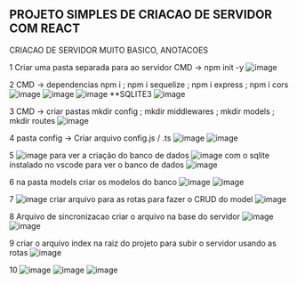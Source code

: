 ## PROJETO SIMPLES DE CRIACAO DE SERVIDOR COM REACT 


CRIACAO DE SERVIDOR MUITO BASICO, ANOTACOES

1
Criar uma pasta separada para ao servidor 
CMD -> npm init -y
![image](https://github.com/user-attachments/assets/5012576c-07f8-46e6-99dd-4995f712f64c)

2
CMD -> dependencias
npm i ; npm i sequelize ; npm i express ; npm i cors 
![image](https://github.com/user-attachments/assets/eb81bdc6-56cc-410d-882c-53884a8ab963)
![image](https://github.com/user-attachments/assets/cfaa08fc-0e84-4c02-ac87-80b1b6b6abbf)
![image](https://github.com/user-attachments/assets/151091b8-ff56-47c9-abe5-f36e9216af88)
**SQLITE3
![image](https://github.com/user-attachments/assets/9d2cf58a-182c-40d3-9bdc-c82670a57289)


3
CMD -> criar pastas
mkdir config ; mkdir middlewares ; mkdir models ; mkdir routes
![image](https://github.com/user-attachments/assets/0089793d-a4c2-45b3-b83c-108df8d7117b)

4
pasta config -> Criar arquivo config.js / .ts
![image](https://github.com/user-attachments/assets/4a27c0c1-30be-43af-b7a6-7a957b2dde2e)
![image](https://github.com/user-attachments/assets/26a62172-687d-4d51-8aa7-4af618285771)


5
![image](https://github.com/user-attachments/assets/f06b25bf-cea6-4e39-9641-d7607100f19e)
para ver a criação do banco de dados
![image](https://github.com/user-attachments/assets/e5424e97-d699-4565-8abb-eea6cbdce92c)
com o sqlite instalado no vscode para ver o banco de dados
![image](https://github.com/user-attachments/assets/a388fc20-3b77-46ac-8dc9-fc3d51bcfeed)

6
na pasta models criar os modelos do banco
![image](https://github.com/user-attachments/assets/cbba18ce-6dc9-48b9-ad80-68e9decb2ddf)
![image](https://github.com/user-attachments/assets/faed47b3-4b86-4f3c-b946-2fee2056a2a9)



7
![image](https://github.com/user-attachments/assets/33a7c8e0-4f2b-4da7-8f80-8a99db6face9)
criar arquivo para as rotas para fazer o CRUD do model
![image](https://github.com/user-attachments/assets/715f32ea-012a-45ea-92c3-f9d2024ef105)

8
Arquivo de sincronizacao
criar o arquivo na base do servidor 
![image](https://github.com/user-attachments/assets/0255c260-79dc-453b-af56-544f72bc06eb)
![image](https://github.com/user-attachments/assets/aa31c8b4-2dfa-409d-b3e9-61c5d83cfaee)


9
criar o arquivo index na raiz do projeto para subir o servidor usando as rotas
![image](https://github.com/user-attachments/assets/af7bee3b-9454-4eef-b097-1d140323cac0)

10
![image](https://github.com/user-attachments/assets/fca00ab0-5335-4291-85d7-80904cb887d2)
![image](https://github.com/user-attachments/assets/c0565d57-fbbc-4ce5-a2d3-5f81296c97b6)
![image](https://github.com/user-attachments/assets/a67c5aff-a7ef-40fe-95a3-341108c032cd)

















